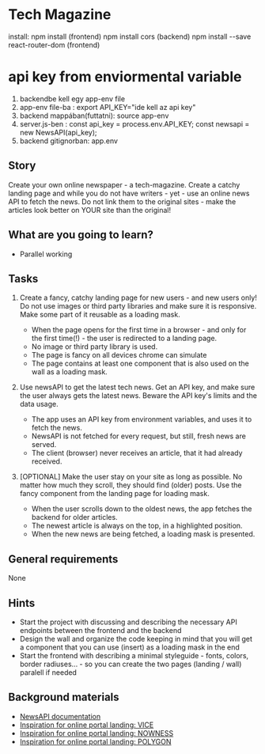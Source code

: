 # Tech Magazine

install:
npm install (frontend)
npm install cors (backend)
npm install --save react-router-dom (frontend)

# api key from enviormental variable

1. backendbe kell egy app-env file
2. app-env file-ba : export API_KEY="ide kell az api key"
3. backend mappában(futtatni): source app-env
4. server.js-ben :
   const api_key = process.env.API_KEY;
   const newsapi = new NewsAPI(api_key);
5. backend gitignorban: app.env

## Story

Create your own online newspaper - a tech-magazine. Create a catchy landing page and while you do not have writers - yet - use an online news API to fetch the news. Do not link them to the original sites - make the articles look better on YOUR site than the original!

## What are you going to learn?

- Parallel working

## Tasks

1. Create a fancy, catchy landing page for new users - and new users only! Do not use images or third party libraries and make sure it is responsive. Make some part of it reusable as a loading mask.

   - When the page opens for the first time in a browser - and only for the first time(!) - the user is redirected to a landing page.
   - No image or third party library is used.
   - The page is fancy on all devices chrome can simulate
   - The page contains at least one component that is also used on the wall as a loading mask.

2. Use newsAPI to get the latest tech news. Get an API key, and make sure the user always gets the latest news. Beware the API key's limits and the data usage.

   - The app uses an API key from environment variables, and uses it to fetch the news.
   - NewsAPI is not fetched for every request, but still, fresh news are served.
   - The client (browser) never receives an article, that it had already received.

3. [OPTIONAL] Make the user stay on your site as long as possible. No matter how much they scroll, they should find (older) posts. Use the fancy component from the landing page for loading mask.
   - When the user scrolls down to the oldest news, the app fetches the backend for older articles.
   - The newest article is always on the top, in a highlighted position.
   - When the new news are being fetched, a loading mask is presented.

## General requirements

None

## Hints

- Start the project with discussing and describing the necessary API endpoints between the frontend and the backend
- Design the wall and organize the code keeping in mind that you will get a component that you can use (insert) as a loading mask in the end
- Start the frontend with describing a minimal styleguide - fonts, colors, border radiuses... - so you can create the two pages (landing / wall) paralell if needed

## Background materials

- <i class="far fa-exclamation"></i> [NewsAPI documentation](https://newsapi.org/)
- [Inspiration for online portal landing: VICE](https://vice.com/)
- [Inspiration for online portal landing: NOWNESS](https://nowness.com/)
- [Inspiration for online portal landing: POLYGON](https://www.polygon.com)
